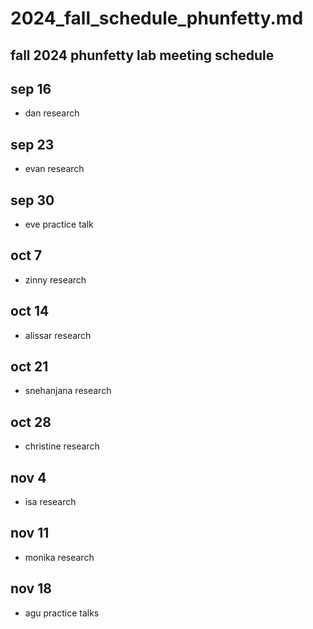 # 2024_fall_schedule_phunfetty.md
## fall 2024 phunfetty lab meeting schedule

## sep 16
- dan research

## sep 23
- evan research

## sep 30
- eve practice talk

## oct 7
- zinny research

## oct 14
- alissar research

## oct 21
- snehanjana research

## oct 28
- christine research

## nov 4
- isa research

## nov 11
- monika research

## nov 18
- agu practice talks
